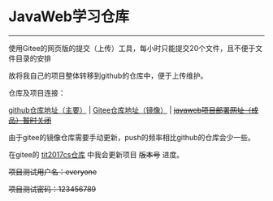 # JavaWeb学习仓库
------
使用Gitee的网页版的提交（上传）工具，每小时只能提交20个文件，且不便于文件目录的安排

故将我自己的项目整体转移到github的仓库中，便于上传维护。

仓库及项目连接：

[github仓库地址（主要）](https://github.com/HatsuneMona/JavaWeb_Study)  |  [Gitee仓库地址（镜像）](https://gitee.com/HatsuneMona/JavaWeb_Study)  |  [~~javaweb项目部署网址（成品）暂时关闭~~](https://javaweb.moeneko.top)

由于gitee的镜像仓库需要手动更新，push的频率相比github的仓库会少一些。

在gitee的 [tit2017cs仓库](https://gitee.com/ychs168/tit2017cs) 中我会更新项目 ~~版本号~~ 进度。

~~项目测试用户名：everyone~~

~~项目测试密码：123456789~~
